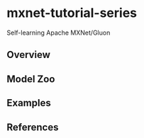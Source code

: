 # mxnet-tutorial-series
Self-learning Apache MXNet/Gluon

## Overview

## Model Zoo

## Examples

## References
